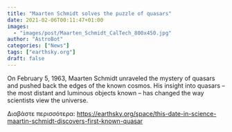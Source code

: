 ```yaml
---
title: "Maarten Schmidt solves the puzzle of quasars"
date: 2021-02-06T00:11:47+01:00
images:
  - "images/post/Maarten_Schmidt_CalTech_800x450.jpg"
author: "AstroBot"
categories: ["News"]
tags: ["earthsky.org"]
draft: false
---
```


On February 5, 1963, Maarten Schmidt unraveled the mystery of quasars and pushed back the edges of the known cosmos. His insight into quasars – the most distant and luminous objects known – has changed the way scientists view the universe.

Διαβάστε περισσότερα: https://earthsky.org/space/this-date-in-science-maartin-schmidt-discovers-first-known-quasar
